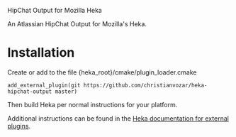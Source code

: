 HipChat Output for Mozilla Heka

An Atlassian HipChat Output for Mozilla's Heka.

# Installation

Create or add to the file {heka_root}/cmake/plugin_loader.cmake
```
add_external_plugin(git https://github.com/christianvozar/heka-hipchat-output master)
```

Then build Heka per normal instructions for your platform.

Additional instructions can be found in the [Heka documentation for external plugins](http://hekad.readthedocs.org/en/latest/installing.html#build-include-externals).
